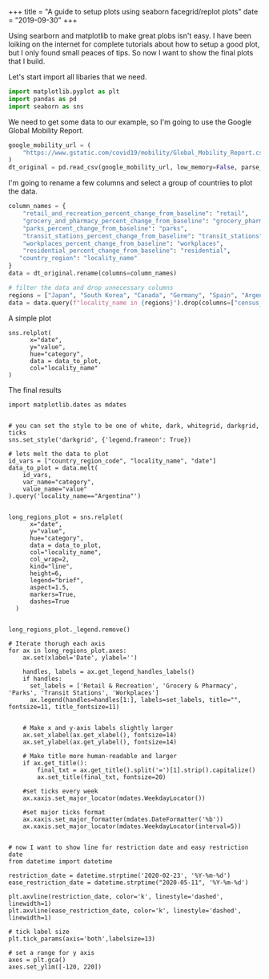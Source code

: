 +++
title = "A guide to setup  plots using seaborn facegrid/replot plots"
date = "2019-09-30"
+++

Using searborn and matplotlib to make great plobs isn't easy. 
I have been loiking on the internet for complete tutorials about how to setup a good plot, but I only found small peaces of tips.
So now I want to show the final plots that I build. 

<!--more-->


Let's start import all libaries that we need.

```python
import matplotlib.pyplot as plt
import pandas as pd
import seaborn as sns
```

We need to get some data to our example, so I'm going to use the Google Global Mobility Report.

```python
google_mobility_url = (
    "https://www.gstatic.com/covid19/mobility/Global_Mobility_Report.csv?"
)
dt_original = pd.read_csv(google_mobility_url, low_memory=False, parse_dates=["date"])
```

I'm going to rename a few columns and select a group of countries to plot the data.

```python
column_names = {
    "retail_and_recreation_percent_change_from_baseline": "retail",
    "grocery_and_pharmacy_percent_change_from_baseline": "grocery_pharmacy",
    "parks_percent_change_from_baseline": "parks",
    "transit_stations_percent_change_from_baseline": "transit_stations",
    "workplaces_percent_change_from_baseline": "workplaces",
    "residential_percent_change_from_baseline": "residential",
   "country_region": "locality_name"
}
data = dt_original.rename(columns=column_names)

# filter the data and drop unnecessary columns
regions = ["Japan", "South Korea", "Canada", "Germany", "Spain", "Argentina", "New Zealand"]
data = data.query(f"locality_name in {regions}").drop(columns=["census_fips_code", "metro_area", "iso_3166_2_code", "sub_region_1", "sub_region_2"])
```

A simple plot
```
sns.relplot(
      x="date", 
      y="value", 
      hue="category", 
      data = data_to_plot, 
      col="locality_name"
)
```

The final results
```
import matplotlib.dates as mdates


# you can set the style to be one of white, dark, whitegrid, darkgrid, ticks
sns.set_style('darkgrid', {'legend.frameon': True})

# lets melt the data to plot
id_vars = ["country_region_code", "locality_name", "date"]
data_to_plot = data.melt(
    id_vars,
    var_name="category", 
    value_name="value"
).query('locality_name=="Argentina"')


long_regions_plot = sns.relplot(
      x="date", 
      y="value", 
      hue="category", 
      data = data_to_plot, 
      col="locality_name", 
      col_wrap=2, 
      kind="line", 
      height=6, 
      legend="brief", 
      aspect=1.5, 
      markers=True, 
      dashes=True
  )

        
long_regions_plot._legend.remove()

# Iterate thorugh each axis
for ax in long_regions_plot.axes:
    ax.set(xlabel='Date', ylabel='') 

    handles, labels = ax.get_legend_handles_labels()
    if handles:
      set_labels = ['Retail & Recreation', 'Grocery & Pharmacy', 'Parks', 'Transit Stations', 'Workplaces']
      ax.legend(handles=handles[1:], labels=set_labels, title="", fontsize=11, title_fontsize=11)
    

    # Make x and y-axis labels slightly larger
    ax.set_xlabel(ax.get_xlabel(), fontsize=14)
    ax.set_ylabel(ax.get_ylabel(), fontsize=14)

    # Make title more human-readable and larger
    if ax.get_title():
        final_txt = ax.get_title().split('=')[1].strip().capitalize()
        ax.set_title(final_txt, fontsize=20)

    #set ticks every week
    ax.xaxis.set_major_locator(mdates.WeekdayLocator())
    
    #set major ticks format
    ax.xaxis.set_major_formatter(mdates.DateFormatter('%b'))
    ax.xaxis.set_major_locator(mdates.WeekdayLocator(interval=5))


# now I want to show line for restriction date and easy restriction date
from datetime import datetime

restriction_date = datetime.strptime('2020-02-23', '%Y-%m-%d') 
ease_restriction_date = datetime.strptime("2020-05-11", '%Y-%m-%d')

plt.axvline(restriction_date, color='k', linestyle='dashed', linewidth=1)
plt.axvline(ease_restriction_date, color='k', linestyle='dashed', linewidth=1)

# tick label size
plt.tick_params(axis='both',labelsize=13)

# set a range for y axis
axes = plt.gca() 
axes.set_ylim([-120, 220])
```
